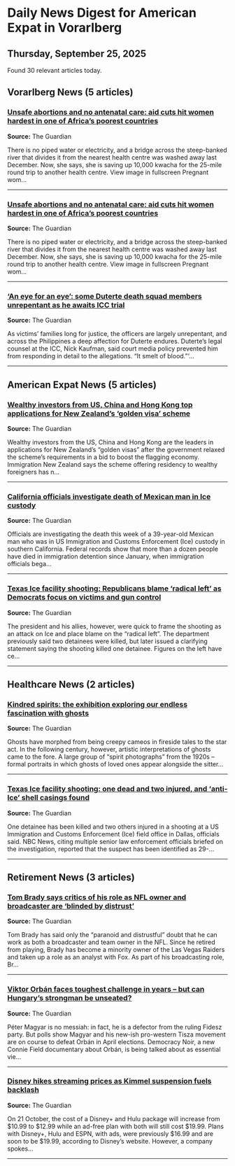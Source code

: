 # Daily News Digest for American Expat in Vorarlberg

## Thursday, September 25, 2025

Found 30 relevant articles today.

## Vorarlberg News (5 articles)

### [Unsafe abortions and no antenatal care: aid cuts hit women hardest in one of Africa’s poorest countries](https://www.theguardian.com/global-development/2025/sep/05/malawi-global-health-development-us-aid-cuts-tb-contraception-women)
**Source:** The Guardian

There is no piped water or electricity, and a bridge across the steep-banked river that divides it from the nearest health centre was washed away last December.
Now, she says, she is saving up 10,000 kwacha for the 25-mile round trip to another health centre.
View image in fullscreen Pregnant wom...

---

### [Unsafe abortions and no antenatal care: aid cuts hit women hardest in one of Africa’s poorest countries](https://www.theguardian.com/global-development/2025/sep/05/malawi-global-health-development-us-aid-cuts-tb-contraception-women)
**Source:** The Guardian

There is no piped water or electricity, and a bridge across the steep-banked river that divides it from the nearest health centre was washed away last December.
Now, she says, she is saving up 10,000 kwacha for the 25-mile round trip to another health centre.
View image in fullscreen Pregnant wom...

---

### [ ‘An eye for an eye’: some Duterte death squad members unrepentant as he awaits ICC trial](https://www.theguardian.com/world/2025/sep/25/philippines-manila-death-squad-members-unrepentant-rodrigo-duterte-icc-trial-ntwnfb)
**Source:** The Guardian

As victims’ families long for justice, the officers are largely unrepentant, and across the Philippines a deep affection for Duterte endures.
Duterte’s legal counsel at the ICC, Nick Kaufman, said court media policy prevented him from responding in detail to the allegations.
“It smelt of blood.”‘...

---

## American Expat News (5 articles)

### [Wealthy investors from US, China and Hong Kong top applications for New Zealand’s ‘golden visa’ scheme ](https://www.theguardian.com/world/2025/sep/25/new-zealand-golden-visa-scheme-active-investor-plus-applications-usa-china-hong-kong)
**Source:** The Guardian

Wealthy investors from the US, China and Hong Kong are the leaders in applications for New Zealand’s “golden visas” after the government relaxed the scheme’s requirements in a bid to boost the flagging economy.
Immigration New Zealand says the scheme offering residency to wealthy foreigners has n...

---

### [California officials investigate death of Mexican man in Ice custody](https://www.theguardian.com/us-news/2025/sep/24/california-investigate-death-ice-custody)
**Source:** The Guardian

Officials are investigating the death this week of a 39-year-old Mexican man who was in US Immigration and Customs Enforcement (Ice) custody in southern California.
Federal records show that more than a dozen people have died in immigration detention since January, when immigration officials bega...

---

### [Texas Ice facility shooting: Republicans blame ‘radical left’ as Democrats focus on victims and gun control](https://www.theguardian.com/us-news/2025/sep/24/dallas-texas-ice-facility-shooting-response)
**Source:** The Guardian

The president and his allies, however, were quick to frame the shooting as an attack on Ice and place blame on the “radical left”.
The department previously said two detainees were killed, but later issued a clarifying statement saying the shooting killed one detainee.
Figures on the left have ce...

---

## Healthcare News (2 articles)

### [Kindred spirits: the exhibition exploring our endless fascination with ghosts](https://www.theguardian.com/culture/2025/sep/25/ghosts-visualising-the-supernatural-at-kunstmuseum-basel)
**Source:** The Guardian

Ghosts have morphed from being creepy cameos in fireside tales to the star act.
In the following century, however, artistic interpretations of ghosts came to the fore.
A large group of “spirit photographs” from the 1920s – formal portraits in which ghosts of loved ones appear alongside the sitter...

---

### [Texas Ice facility shooting: one dead and two injured, and ‘anti-Ice’ shell casings found](https://www.theguardian.com/us-news/2025/sep/24/dallas-ice-shooting-texas-immigration-center-latest)
**Source:** The Guardian

One detainee has been killed and two others injured in a shooting at a US Immigration and Customs Enforcement (Ice) field office in Dallas, officials said.
NBC News, citing multiple senior law enforcement officials briefed on the investigation, reported that the suspect has been identified as 29-...

---

## Retirement News (3 articles)

### [Tom Brady says critics of his role as NFL owner and broadcaster are ‘blinded by distrust’](https://www.theguardian.com/sport/2025/sep/24/tom-brady-fox-raiders-nfl)
**Source:** The Guardian

Tom Brady has said only the “paranoid and distrustful” doubt that he can work as both a broadcaster and team owner in the NFL.
Since he retired from playing, Brady has become a minority owner of the Las Vegas Raiders and taken up a role as an analyst with Fox.
As part of his broadcasting role, Br...

---

### [Viktor Orbán faces toughest challenge in years – but can Hungary’s strongman be unseated?](https://www.theguardian.com/world/2025/sep/24/orban-faces-toughest-challenge-in-years-but-can-hungarys-strongman-be-unseated)
**Source:** The Guardian

Péter Magyar is no messiah: in fact, he is a defector from the ruling Fidesz party.
But polls show Magyar and his new-ish pro-western Tisza movement are on course to defeat Orbán in April elections.
Democracy Noir, a new Connie Field documentary about Orbán, is being talked about as essential vie...

---

### [Disney hikes streaming prices as Kimmel suspension fuels backlash](https://www.theguardian.com/film/2025/sep/24/disney-price-increase-kimmel-suspension)
**Source:** The Guardian

On 21 October, the cost of a Disney+ and Hulu package will increase from $10.99 to $12.99 while an ad-free plan with both will still cost $19.99.
Plans with Disney+, Hulu and ESPN, with ads, were previously $16.99 and are soon to be $19.99, according to Disney’s website.
However, a company spokes...

---

